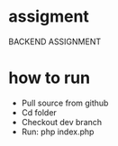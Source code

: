 # assigment
BACKEND ASSIGNMENT

# how to run
- Pull source from github
- Cd folder
- Checkout dev branch
- Run: php index.php
